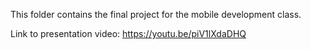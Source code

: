 This folder contains the final project for the mobile development class.

Link to presentation video: https://youtu.be/piV1lXdaDHQ
